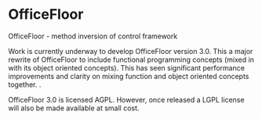 # OfficeFloor
OfficeFloor - method inversion of control framework

Work is currently underway to develop OfficeFloor version 3.0.  This a major rewrite of OfficeFloor to include functional programming concepts (mixed in with its object oriented concepts).   This has seen significant performance improvements and clarity on mixing function and object oriented concepts together. . 

OfficeFloor 3.0 is licensed AGPL. However, once released a LGPL license will also be made available at small cost.
